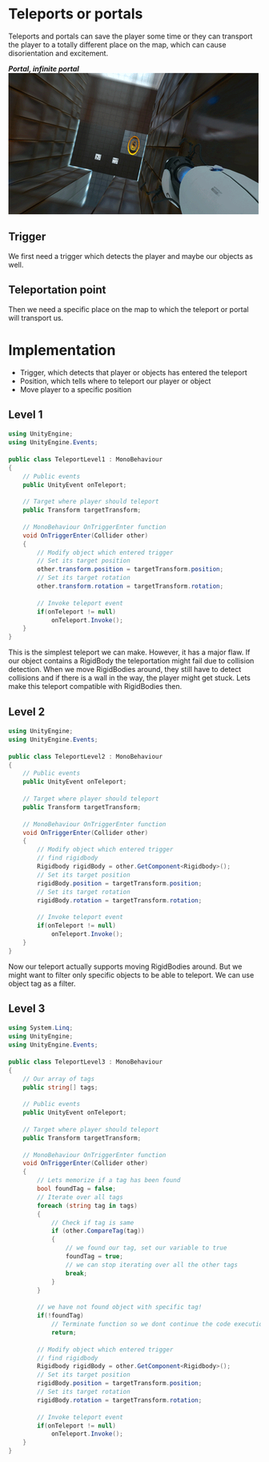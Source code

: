 # Teleports or portals
Teleports and portals can save the player some time or they can transport the player to a totally different place on the map, which can cause disorientation and excitement.

***Portal, infinite portal***\
![portal](../../img/portal.gif)
## Trigger
We first need a trigger which detects the player and maybe our objects as well.

## Teleportation point
Then we need a specific place on the map to which the teleport or portal will transport us.

# Implementation
- Trigger, which detects that player or objects has entered the teleport
- Position, which tells where to teleport our player or object
- Move player to a specific position

## Level 1

```csharp
using UnityEngine;
using UnityEngine.Events;

public class TeleportLevel1 : MonoBehaviour
{
    // Public events 
    public UnityEvent onTeleport;
    
    // Target where player should teleport
    public Transform targetTransform;
    
    // MonoBehaviour OnTriggerEnter function
    void OnTriggerEnter(Collider other)
    {
        // Modify object which entered trigger
        // Set its target position
        other.transform.position = targetTransform.position;
        // Set its target rotation
        other.transform.rotation = targetTransform.rotation;
        
        // Invoke teleport event
        if(onTeleport != null)
            onTeleport.Invoke();
    }
}

```

This is the simplest teleport we can make. However, it has a major flaw.
If our object contains a RigidBody the teleportation might fail due to collision detection.
When we move RigidBodies around, they still have to detect collisions and if there is a wall in the way, the player might get stuck. Lets make this teleport compatible with RigidBodies then.

## Level 2

```csharp
using UnityEngine;
using UnityEngine.Events;

public class TeleportLevel2 : MonoBehaviour
{
    // Public events 
    public UnityEvent onTeleport;
    
    // Target where player should teleport
    public Transform targetTransform;
    
    // MonoBehaviour OnTriggerEnter function
    void OnTriggerEnter(Collider other)
    {
        // Modify object which entered trigger
        // find rigidbody
        Rigidbody rigidBody = other.GetComponent<Rigidbody>();
        // Set its target position
        rigidBody.position = targetTransform.position;
        // Set its target rotation
        rigidBody.rotation = targetTransform.rotation;
        
        // Invoke teleport event
        if(onTeleport != null)
            onTeleport.Invoke();
    }
}
```

Now our teleport actually supports moving RigidBodies around. But we might want to filter only specific objects to be able to teleport. We can use object tag as a filter.

## Level 3

```csharp
using System.Linq;
using UnityEngine;
using UnityEngine.Events;

public class TeleportLevel3 : MonoBehaviour
{
    // Our array of tags
    public string[] tags;
    
    // Public events 
    public UnityEvent onTeleport;
    
    // Target where player should teleport
    public Transform targetTransform;
    
    // MonoBehaviour OnTriggerEnter function
    void OnTriggerEnter(Collider other)
    {
        // Lets memorize if a tag has been found
        bool foundTag = false;
        // Iterate over all tags
        foreach (string tag in tags)
        {
            // Check if tag is same
            if (other.CompareTag(tag))
            {
                // we found our tag, set our variable to true 
                foundTag = true;
                // we can stop iterating over all the other tags
                break;
            }
        }
        
        // we have not found object with specific tag!
        if(!foundTag)
            // Terminate function so we dont continue the code execution.
            return;
        
        // Modify object which entered trigger
        // find rigidbody
        Rigidbody rigidBody = other.GetComponent<Rigidbody>();
        // Set its target position
        rigidBody.position = targetTransform.position;
        // Set its target rotation
        rigidBody.rotation = targetTransform.rotation;
        
        // Invoke teleport event
        if(onTeleport != null)
            onTeleport.Invoke();
    }
}
```